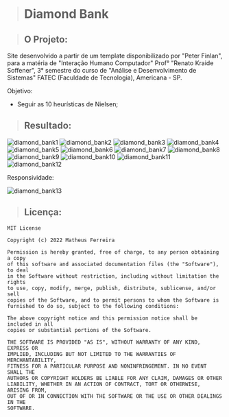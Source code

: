> # Diamond Bank

> ## O Projeto:

Site desenvolvido a partir de um template disponibilizado por "Peter Finlan", para a matéria de "Interação Humano Computador" Prof° "Renato Kraide Soffener", 3° semestre do curso de "Análise e Desenvolvimento de Sistemas" FATEC (Faculdade de Tecnologia), Americana - SP.

Objetivo:

* Seguir as 10 heurísticas de Nielsen;

> ## Resultado:

![diamond_bank1](https://user-images.githubusercontent.com/59848966/87023201-cd888280-c1ad-11ea-991c-0ad87f3fe344.png)
![diamond_bank2](https://user-images.githubusercontent.com/59848966/87023207-ceb9af80-c1ad-11ea-8bab-1a020586aff3.png)
![diamond_bank3](https://user-images.githubusercontent.com/59848966/87023210-cf524600-c1ad-11ea-8edc-5617c491f82a.png)
![diamond_bank4](https://user-images.githubusercontent.com/59848966/87023211-cfeadc80-c1ad-11ea-94b7-51ea688e0279.png)
![diamond_bank5](https://user-images.githubusercontent.com/59848966/87023214-cfeadc80-c1ad-11ea-86c0-b37f4a7c7a87.png)
![diamond_bank6](https://user-images.githubusercontent.com/59848966/87023217-d0837300-c1ad-11ea-83ef-15373ed78fe8.png)
![diamond_bank7](https://user-images.githubusercontent.com/59848966/87023222-d11c0980-c1ad-11ea-8991-fbbc60a99555.png)
![diamond_bank8](https://user-images.githubusercontent.com/59848966/87023227-d1b4a000-c1ad-11ea-8b78-8bc12139b094.png)
![diamond_bank9](https://user-images.githubusercontent.com/59848966/87023233-d24d3680-c1ad-11ea-894c-8c14aa7a2176.png)
![diamond_bank10](https://user-images.githubusercontent.com/59848966/87023236-d37e6380-c1ad-11ea-8316-2bbfbc229161.png)
![diamond_bank11](https://user-images.githubusercontent.com/59848966/87023238-d416fa00-c1ad-11ea-9672-5027b4f8ddff.png)
![diamond_bank12](https://user-images.githubusercontent.com/59848966/87023241-d416fa00-c1ad-11ea-91b8-e36cc2eb9e25.png)

Responsividade:

![diamond_bank13](https://user-images.githubusercontent.com/59848966/87023244-d4af9080-c1ad-11ea-9666-1a5790f9ea21.png)

> ## Licença:

	MIT License

	Copyright (c) 2022 Matheus Ferreira

	Permission is hereby granted, free of charge, to any person obtaining a copy
	of this software and associated documentation files (the "Software"), to deal
	in the Software without restriction, including without limitation the rights
	to use, copy, modify, merge, publish, distribute, sublicense, and/or sell
	copies of the Software, and to permit persons to whom the Software is
	furnished to do so, subject to the following conditions:

	The above copyright notice and this permission notice shall be included in all
	copies or substantial portions of the Software.

	THE SOFTWARE IS PROVIDED "AS IS", WITHOUT WARRANTY OF ANY KIND, EXPRESS OR
	IMPLIED, INCLUDING BUT NOT LIMITED TO THE WARRANTIES OF MERCHANTABILITY,
	FITNESS FOR A PARTICULAR PURPOSE AND NONINFRINGEMENT. IN NO EVENT SHALL THE
	AUTHORS OR COPYRIGHT HOLDERS BE LIABLE FOR ANY CLAIM, DAMAGES OR OTHER
	LIABILITY, WHETHER IN AN ACTION OF CONTRACT, TORT OR OTHERWISE, ARISING FROM,
	OUT OF OR IN CONNECTION WITH THE SOFTWARE OR THE USE OR OTHER DEALINGS IN THE
	SOFTWARE.
